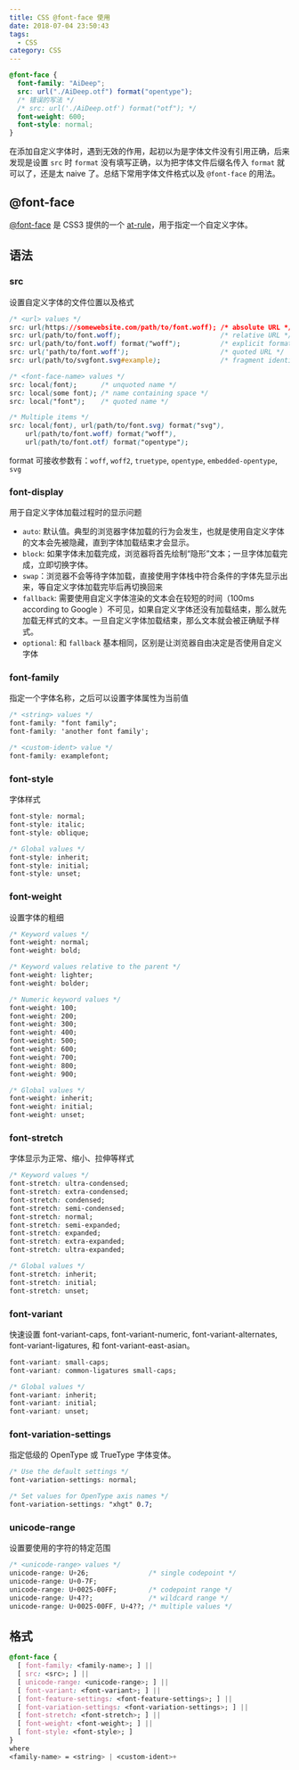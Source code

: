 ```yaml
---
title: CSS @font-face 使用
date: 2018-07-04 23:50:43
tags:
  - CSS
category: CSS
---
```


```css
@font-face {
  font-family: "AiDeep";
  src: url("./AiDeep.otf") format("opentype");
  /* 错误的写法 */
  /* src: url('./AiDeep.otf') format("otf"); */
  font-weight: 600;
  font-style: normal;
}
```

在添加自定义字体时，遇到无效的作用，起初以为是字体文件没有引用正确，后来发现是设置 `src` 时 `format` 没有填写正确，以为把字体文件后缀名传入 `format` 就可以了，还是太 naive 了。总结下常用字体文件格式以及 `@font-face` 的用法。

## @font-face

[@font-face][4] 是 CSS3 提供的一个 [at-rule][0]，用于指定一个自定义字体。

## 语法

### src

设置自定义字体的文件位置以及格式

``` css
/* <url> values */
src: url(https://somewebsite.com/path/to/font.woff); /* absolute URL */
src: url(path/to/font.woff);                         /* relative URL */
src: url(path/to/font.woff) format("woff");          /* explicit format */
src: url('path/to/font.woff');                       /* quoted URL */
src: url(path/to/svgfont.svg#example);               /* fragment identifying font */

/* <font-face-name> values */
src: local(font);      /* unquoted name */
src: local(some font); /* name containing space */
src: local("font");    /* quoted name */

/* Multiple items */
src: local(font), url(path/to/font.svg) format("svg"),
    url(path/to/font.woff) format("woff"),
    url(path/to/font.otf) format("opentype");
```

format 可接收参数有：`woff`, `woff2`, `truetype`, `opentype`, `embedded-opentype`, `svg`

### font-display

用于自定义字体加载过程时的显示问题

- `auto`: 默认值。典型的浏览器字体加载的行为会发生，也就是使用自定义字体的文本会先被隐藏，直到字体加载结束才会显示。
- `block`: 如果字体未加载完成，浏览器将首先绘制“隐形”文本；一旦字体加载完成，立即切换字体。
- `swap`：浏览器不会等待字体加载，直接使用字体栈中符合条件的字体先显示出来，等自定义字体加载完毕后再切换回来
- `fallback`: 需要使用自定义字体渲染的文本会在较短的时间（100ms according to Google ）不可见，如果自定义字体还没有加载结束，那么就先加载无样式的文本。一旦自定义字体加载结束，那么文本就会被正确赋予样式。
- `optional`: 和 `fallback` 基本相同，区别是让浏览器自由决定是否使用自定义字体

### font-family

指定一个字体名称，之后可以设置字体属性为当前值

```css
/* <string> values */
font-family: "font family";
font-family: 'another font family';

/* <custom-ident> value */
font-family: examplefont;
```

### font-style

字体样式

```css
font-style: normal;
font-style: italic;
font-style: oblique;

/* Global values */
font-style: inherit;
font-style: initial;
font-style: unset;
```

### font-weight

设置字体的粗细

```css
/* Keyword values */
font-weight: normal;
font-weight: bold;

/* Keyword values relative to the parent */
font-weight: lighter;
font-weight: bolder;

/* Numeric keyword values */
font-weight: 100;
font-weight: 200;
font-weight: 300;
font-weight: 400;
font-weight: 500;
font-weight: 600;
font-weight: 700;
font-weight: 800;
font-weight: 900;

/* Global values */
font-weight: inherit;
font-weight: initial;
font-weight: unset;
```
### font-stretch

字体显示为正常、缩小、拉伸等样式

```css
/* Keyword values */
font-stretch: ultra-condensed;
font-stretch: extra-condensed;
font-stretch: condensed;
font-stretch: semi-condensed;
font-stretch: normal;
font-stretch: semi-expanded;
font-stretch: expanded;
font-stretch: extra-expanded;
font-stretch: ultra-expanded;

/* Global values */
font-stretch: inherit;
font-stretch: initial;
font-stretch: unset;
```

### font-variant

快速设置 font-variant-caps, font-variant-numeric, font-variant-alternates, font-variant-ligatures, 和 font-variant-east-asian。

```css
font-variant: small-caps;
font-variant: common-ligatures small-caps;

/* Global values */
font-variant: inherit;
font-variant: initial;
font-variant: unset;
```

### font-variation-settings

指定低级的 OpenType 或 TrueType 字体变体。

```css
/* Use the default settings */
font-variation-settings: normal;

/* Set values for OpenType axis names */
font-variation-settings: "xhgt" 0.7;
```

### unicode-range

设置要使用的字符的特定范围

```css
/* <unicode-range> values */
unicode-range: U+26;               /* single codepoint */
unicode-range: U+0-7F;
unicode-range: U+0025-00FF;        /* codepoint range */
unicode-range: U+4??;              /* wildcard range */
unicode-range: U+0025-00FF, U+4??; /* multiple values */
```

## 格式

```css
@font-face {
  [ font-family: <family-name>; ] ||
  [ src: <src>; ] ||
  [ unicode-range: <unicode-range>; ] ||
  [ font-variant: <font-variant>; ] ||
  [ font-feature-settings: <font-feature-settings>; ] ||
  [ font-variation-settings: <font-variation-settings>; ] ||
  [ font-stretch: <font-stretch>; ] ||
  [ font-weight: <font-weight>; ] ||
  [ font-style: <font-style>; ]
}
where
<family-name> = <string> | <custom-ident>+
```

[0]: https://developer.mozilla.org/en-US/docs/Web/CSS/At-rule
[1]: https://www.w3cplus.com/css/font-display-masses.html
[2]: https://developer.mozilla.org/en-US/docs/Web/CSS/@font-face/font-display
[3]: https://www.sohu.com/a/162902209_464084
[4]: https://developer.mozilla.org/en-US/docs/Web/CSS/@font-face